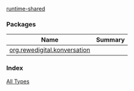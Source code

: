 [runtime-shared](./index.md)

### Packages

| Name | Summary |
|---|---|
| [org.rewedigital.konversation](org.rewedigital.konversation/index.md) |  |

### Index

[All Types](alltypes/index.md)